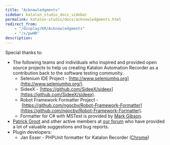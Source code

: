```yaml
---
title: "Acknowledgments" 
sidebar: katalon_studio_docs_sidebar
permalink: katalon-studio/docs/acknowledgments.html 
redirect_from:
    - "/display/KR/Acknowledgments"
    - "/x/pwHR"
description: 
---
```

Special thanks to:

*   The following teams and individuals who inspired and provided open source projects to help us creating Katalon Automation Recorder as a contribution back to the software testing community.
    *   Selenium IDE Project - [http://www.seleniumhq.org](http://www.seleniumhq.org/).
    *   SideeX - [https://github.com/SideeX/sideex](https://github.com/SideeX/sideex).
    *   Robot Framework Formatter Project - [https://github.com/ngocbv/Robot-Framework-Formatter](https://github.com/ngocbv/Robot-Framework-Formatter).
    *   Formatter for C# with MSTest is provided by [Mark Gibson](https://forum.katalon.com/discussion/4209/export-to-c-with-webdriver-and-mstest).
*   [Patrick Groot](https://forum.katalon.com/profile/2013/Patrick%20Groot) and other active members at [our forum](https://forum.katalon.com) who have provided a lot of valuable suggestions and bug reports.
*   Plugin developers:
    *   Jan Esser - PHPUnit formatter for Katalon Recorder ([Chrome](https://chrome.google.com/webstore/detail/phpunit-formatter-for-kat/gelokgfkbnkkcdbokielchgpfnphoalk?utm_source=chrome-ntp-icon))